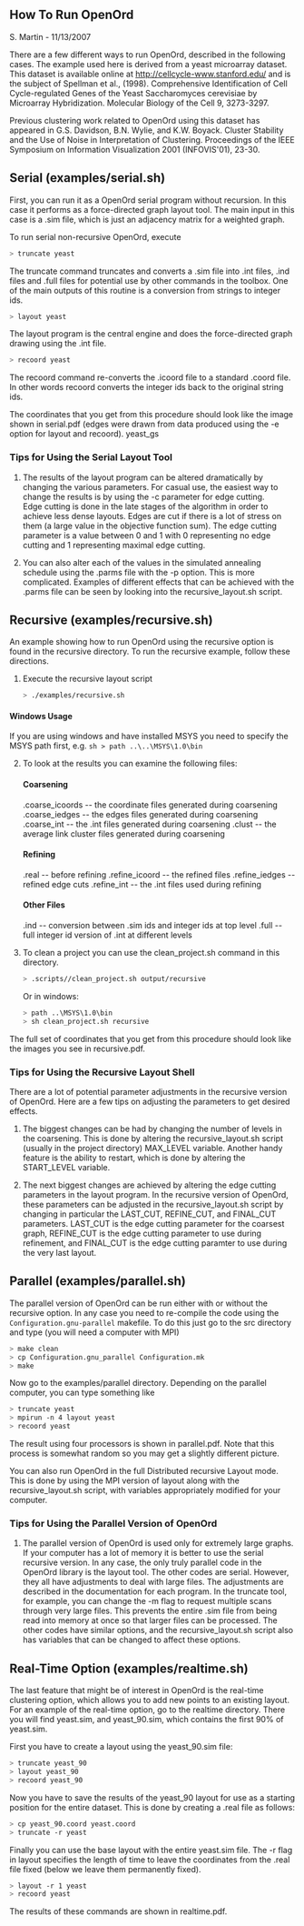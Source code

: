 ## How To Run OpenOrd

S. Martin - 11/13/2007

There are a few different ways to run OpenOrd, described in the
following cases. The example used here is derived from a yeast
microarray dataset. This dataset is available online at
http://cellcycle-www.stanford.edu/ and is the subject of
Spellman et al., (1998). Comprehensive Identification of Cell
Cycle-regulated Genes of the Yeast Saccharomyces cerevisiae by
Microarray Hybridization. Molecular Biology of the Cell 9, 3273-3297.

Previous clustering work related to OpenOrd using this dataset has appeared
in G.S. Davidson, B.N. Wylie, and K.W. Boyack. Cluster Stability and
the Use of Noise in Interpretation of Clustering. Proceedings of the
IEEE Symposium on Information Visualization 2001 (INFOVIS'01), 23-30.

## Serial (examples/serial.sh)

First, you can run it as a OpenOrd serial program without recursion. In
this case it performs as a force-directed graph layout tool. The main
input in this case is a .sim file, which is just an adjacency
matrix for a weighted graph.

To run serial non-recursive OpenOrd, execute

```sh
> truncate yeast
```

The truncate command truncates and converts a .sim file into .int files,
.ind files and .full files for potential use by other commands in the
toolbox. One of the main outputs of this routine is a conversion from
strings to integer ids.

```sh
> layout yeast
```

The layout program is the central engine and does the force-directed
graph drawing using the .int file.

```sh
> recoord yeast
```

The recoord command re-converts the .icoord file to a standard .coord
file. In other words recoord converts the integer ids back to the
original string ids.

The coordinates that you get from this procedure should look like the
image shown in serial.pdf (edges were drawn from data produced using the
-e option for layout and recoord).
yeast_gs

### Tips for Using the Serial Layout Tool

1. The results of the layout program can be altered dramatically by
   changing the various parameters. For casual use, the easiest way to
   change the results is by using the -c parameter for edge cutting.  
   Edge cutting is done in the late stages of the algorithm in order to
   achieve less dense layouts. Edges are cut if there is a lot of
   stress on them (a large value in the objective function sum). The
   edge cutting parameter is a value between 0 and 1 with 0 representing no
   edge cutting and 1 representing maximal edge cutting.

2. You can also alter each of the values in the simulated annealing
   schedule using the .parms file with the -p option. This is more
   complicated. Examples of different effects that can be achieved with
   the .parms file can be seen by looking into the recursive_layout.sh
   script.

## Recursive (examples/recursive.sh)

An example showing how to run OpenOrd using the recursive option is found in
the recursive directory. To run the recursive example, follow these
directions.

1. Execute the recursive layout script
   ```sh
   > ./examples/recursive.sh
   ```

#### Windows Usage

If you are using windows and have installed MSYS you need to specify
the MSYS path first, e.g.
`sh > path ..\..\MSYS\1.0\bin`

2. To look at the results you can examine the following files:

   #### Coarsening

   .coarse_icoords -- the coordinate files generated during coarsening
   .coarse_iedges -- the edges files generated during coarsening
   .coarse_int -- the .int files generated during coarsening
   .clust -- the average link cluster files generated during coarsening

   #### Refining

   .real -- before refining
   .refine_icoord -- the refined files
   .refine_iedges -- refined edge cuts
   .refine_int -- the .int files used during refining

   #### Other Files

   .ind -- conversion between .sim ids and integer ids at top level
   .full -- full integer id version of .int at different levels

3. To clean a project you can use the clean_project.sh command in this
   directory.

   ```sh
   > .scripts//clean_project.sh output/recursive
   ```

   Or in windows:

   ```sh
   > path ..\MSYS\1.0\bin
   > sh clean_project.sh recursive
   ```

The full set of coordinates that you get from this procedure should look
like the images you see in recursive.pdf.

### Tips for Using the Recursive Layout Shell

There are a lot of potential parameter adjustments in the recursive
version of OpenOrd. Here are a few tips on adjusting the parameters to get
desired effects.

1. The biggest changes can be had by changing the number of levels in
   the coarsening. This is done by altering the recursive_layout.sh script
   (usually in the project directory) MAX_LEVEL variable. Another handy
   feature is the ability to restart, which is done by altering the
   START_LEVEL variable.

2. The next biggest changes are achieved by altering the edge cutting
   parameters in the layout program. In the recursive version of OpenOrd,
   these parameters can be adjusted in the recursive_layout.sh script by
   changing in particular the LAST_CUT, REFINE_CUT, and FINAL_CUT
   parameters. LAST_CUT is the edge cutting parameter for the coarsest
   graph, REFINE_CUT is the edge cutting parameter to use during
   refinement, and FINAL_CUT is the edge cutting paramter to use during the
   very last layout.

## Parallel (examples/parallel.sh)

The parallel version of OpenOrd can be run either with or without the
recursive option. In any case you need to re-compile the code using the
`Configuration.gnu-parallel` makefile. To do this just go to the src
directory and type (you will need a computer with MPI)

```sh
> make clean
> cp Configuration.gnu_parallel Configuration.mk
> make
```

Now go to the examples/parallel directory. Depending on the parallel
computer, you can type something like

```sh
> truncate yeast
> mpirun -n 4 layout yeast
> recoord yeast
```

The result using four processors is shown in parallel.pdf. Note that
this process is somewhat random so you may get a slightly different
picture.

You can also run OpenOrd in the full Distributed recursive Layout mode.  
This is done by using the MPI version of layout along with the
recursive_layout.sh script, with variables appropriately modified for
your computer.

### Tips for Using the Parallel Version of OpenOrd

1. The parallel version of OpenOrd is used only for extremely large graphs.  
   If your computer has a lot of memory it is better to use the serial
   recursive version. In any case, the only truly parallel code in the OpenOrd
   library is the layout tool. The other codes are serial. However, they
   all have adjustments to deal with large files. The adjustments are
   described in the documentation for each program. In the truncate tool,
   for example, you can change the -m flag to request multiple scans
   through very large files. This prevents the entire .sim file from being
   read into memory at once so that larger files can be processed. The
   other codes have similar options, and the recursive_layout.sh script
   also has variables that can be changed to affect these options.

## Real-Time Option (examples/realtime.sh)

The last feature that might be of interest in OpenOrd is the real-time
clustering option, which allows you to add new points to an existing
layout. For an example of the real-time option, go to the realtime
directory. There you will find yeast.sim, and yeast_90.sim, which
contains the first 90% of yeast.sim.

First you have to create a layout using the yeast_90.sim file:

```sh
> truncate yeast_90
> layout yeast_90
> recoord yeast_90
```

Now you have to save the results of the yeast_90 layout for use as
a starting position for the entire dataset. This is done by
creating a .real file as follows:

```sh
> cp yeast_90.coord yeast.coord
> truncate -r yeast
```

Finally you can use the base layout with the entire yeast.sim file. The
-r flag in layout specifies the length of time to leave the coordinates
from the .real file fixed (below we leave them permanently fixed).

```sh
> layout -r 1 yeast
> recoord yeast
```

The results of these commands are shown in realtime.pdf.

